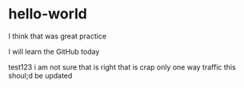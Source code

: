 # hello-world

I think that was great practice

I will learn the GitHub today

test123
i am not sure that is right
 that is crap only one way traffic
this shoul;d be updated
